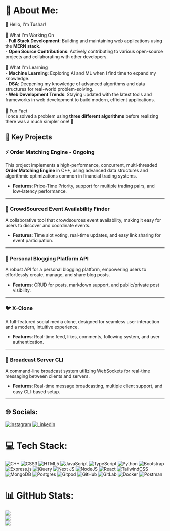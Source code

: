 # 💫 About Me:
👋 Hello, I'm Tushar! <br><br>🚀 What I'm Working On<br>- **Full Stack Development**: Building and maintaining web applications using the **MERN stack**.<br>- **Open Source Contributions**: Actively contributing to various open-source projects and collaborating with other developers.<br><br>🌱 What I'm Learning<br>- **Machine Learning**: Exploring AI and ML when I find time to expand my knowledge.<br>- **DSA**: Deepening my knowledge of advanced algorithms and data structures for real-world problem-solving.<br>- **Web Development Trends**: Staying updated with the latest tools and frameworks in web development to build modern, efficient applications.<br><br>🤔 Fun Fact<br>I once solved a problem using **three different algorithms** before realizing there was a much simpler one! 🤯
## 🚀 Key Projects


### ⚡ Order Matching Engine - Ongoing
This project implements a high-performance, concurrent, multi-threaded **Order Matching Engine** in C++, using advanced data structures and algorithmic optimizations common in financial trading systems.
- **Features**: Price-Time Priority, support for multiple trading pairs, and low-latency performance.

---

### 🤝 CrowdSourced Event Availability Finder
A collaborative tool that crowdsources event availability, making it easy for users to discover and coordinate events.

- **Features**: Time slot voting, real-time updates, and easy link sharing for event participation.

---


### 📝 Personal Blogging Platform API
A robust API for a personal blogging platform, empowering users to effortlessly create, manage, and share blog posts.

- **Features**: CRUD for posts, markdown support, and public/private post visibility.

---

### 🐦 X-Clone
A full-featured social media clone, designed for seamless user interaction and a modern, intuitive experience.

- **Features**: Real-time feed, likes, comments, following system, and user authentication.

---

### 📡 Broadcast Server CLI
A command-line broadcast system utilizing WebSockets for real-time messaging between clients and servers.

- **Features**: Real-time message broadcasting, multiple client support, and easy CLI-based setup.

---

## 🌐 Socials:
[![Instagram](https://img.shields.io/badge/Instagram-%23E4405F.svg?logo=Instagram&logoColor=white)](https://instagram.com/tushar_saxena5) [![LinkedIn](https://img.shields.io/badge/LinkedIn-%230077B5.svg?logo=linkedin&logoColor=white)](https://linkedin.com/in/tushar-saxena-779788235) 

# 💻 Tech Stack:
![C++](https://img.shields.io/badge/c++-%2300599C.svg?style=for-the-badge&logo=c%2B%2B&logoColor=white) ![CSS3](https://img.shields.io/badge/css3-%231572B6.svg?style=for-the-badge&logo=css3&logoColor=white) ![HTML5](https://img.shields.io/badge/html5-%23E34F26.svg?style=for-the-badge&logo=html5&logoColor=white) ![JavaScript](https://img.shields.io/badge/javascript-%23323330.svg?style=for-the-badge&logo=javascript&logoColor=%23F7DF1E) ![TypeScript](https://img.shields.io/badge/typescript-%23007ACC.svg?style=for-the-badge&logo=typescript&logoColor=white) ![Python](https://img.shields.io/badge/python-3670A0?style=for-the-badge&logo=python&logoColor=ffdd54) ![Bootstrap](https://img.shields.io/badge/bootstrap-%238511FA.svg?style=for-the-badge&logo=bootstrap&logoColor=white) ![Express.js](https://img.shields.io/badge/express.js-%23404d59.svg?style=for-the-badge&logo=express&logoColor=%2361DAFB) ![jQuery](https://img.shields.io/badge/jquery-%230769AD.svg?style=for-the-badge&logo=jquery&logoColor=white) ![Next JS](https://img.shields.io/badge/Next-black?style=for-the-badge&logo=next.js&logoColor=white) ![NodeJS](https://img.shields.io/badge/node.js-6DA55F?style=for-the-badge&logo=node.js&logoColor=white) ![React](https://img.shields.io/badge/react-%2320232a.svg?style=for-the-badge&logo=react&logoColor=%2361DAFB) ![TailwindCSS](https://img.shields.io/badge/tailwindcss-%2338B2AC.svg?style=for-the-badge&logo=tailwind-css&logoColor=white) ![MongoDB](https://img.shields.io/badge/MongoDB-%234ea94b.svg?style=for-the-badge&logo=mongodb&logoColor=white) ![Postgres](https://img.shields.io/badge/postgres-%23316192.svg?style=for-the-badge&logo=postgresql&logoColor=white) ![Gitpod](https://img.shields.io/badge/gitpod-f06611.svg?style=for-the-badge&logo=gitpod&logoColor=white) ![GitHub](https://img.shields.io/badge/github-%23121011.svg?style=for-the-badge&logo=github&logoColor=white) ![GitLab](https://img.shields.io/badge/gitlab-%23181717.svg?style=for-the-badge&logo=gitlab&logoColor=white) ![Docker](https://img.shields.io/badge/docker-%230db7ed.svg?style=for-the-badge&logo=docker&logoColor=white) ![Postman](https://img.shields.io/badge/Postman-FF6C37?style=for-the-badge&logo=postman&logoColor=white)
# 📊 GitHub Stats:
![](https://github-readme-stats.vercel.app/api?username=IITI-tushar&theme=dark&hide_border=false&include_all_commits=true&count_private=true)<br/>
![](https://github-readme-streak-stats.herokuapp.com/?user=IITI-tushar&theme=dark&hide_border=false)<br/>
![](https://github-readme-stats.vercel.app/api/top-langs/?username=IITI-tushar&theme=dark&hide_border=false&include_all_commits=true&count_private=true&layout=compact)

<!-- Proudly created with GPRM ( https://gprm.itsvg.in ) -->
